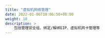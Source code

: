 ```yaml
---
title: "虚拟机网络管理"
date: 2022-01-06T18:06:50+08:00
weight: 10
description: >
    包括管理安全组、绑定/解绑EIP、虚拟机网卡管理等
---
```


